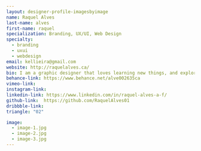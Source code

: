 ```yaml
---
layout: designer-profile-imagesbyimage
name: Raquel Alves
last-name: alves
first-name: raquel
specialization: Branding, UX/UI, Web Design
specialty:
  - branding
  - uxui
  - webdesign
email: kellieira@gmail.com
website: http://raquelalves.ca/
bio: I am a graphic designer that loves learning new things, and exploring new innovative ways to design and develop. I believe that a good, functional design is where aesthetics and usability cross paths.
behance-link: https://www.behance.net/alve002635ca
vimeo-link:
instagram-link:
linkedin-link: https://www.linkedin.com/in/raquel-alves-a-f/
github-link:  https://github.com/RaquelAlves01
dribbble-link:
triangle: "02"

image:
  - image-1.jpg
  - image-2.jpg
  - image-3.jpg
---
```

